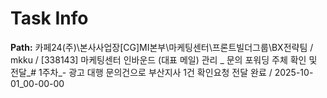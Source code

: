 # Task Info

**Path:** 카페24(주)\본사사업장\[CG]MI본부\마케팅센터\프론트빌더그룹\BX전략팀 / mkku / [338143] 마케팅센터 인바운드 (대표 메일) 관리 _ 문의 포워딩 주체 확인 및 전달_# 1주차_- 광고 대행 문의건으로 부산지사 1건 확인요청 전달 완료 / 2025-10-01_00-00-00

